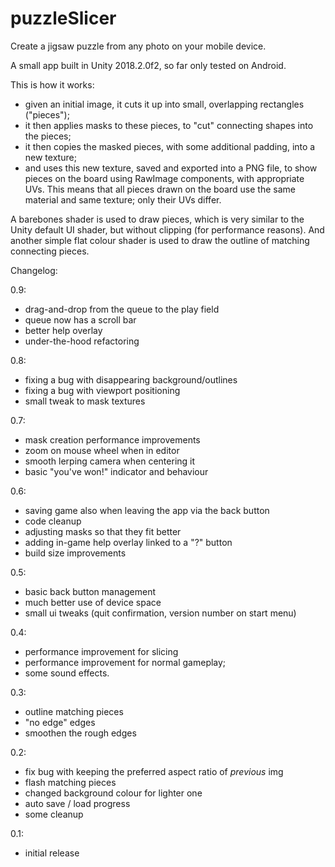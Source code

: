 # puzzleSlicer
Create a jigsaw puzzle from any photo on your mobile device.

A small app built in Unity 2018.2.0f2, so far only tested on Android.

This is how it works:
- given an initial image, it cuts it up into small, overlapping rectangles ("pieces");
- it then applies masks to these pieces, to "cut" connecting shapes into the pieces;
- it then copies the masked pieces, with some additional padding, into a new texture;
- and uses this new texture, saved and exported into a PNG file, to show pieces on the 
  board using RawImage components, with appropriate UVs. This means that all pieces drawn
  on the board use the same material and same texture; only their UVs differ.
  
A barebones shader is used to draw pieces, which is very similar to the Unity default
UI shader, but without clipping (for performance reasons). And another simple flat colour
shader is used to draw the outline of matching connecting pieces.

Changelog:

0.9:
- drag-and-drop from the queue to the play field
- queue now has a scroll bar
- better help overlay
- under-the-hood refactoring

0.8:
- fixing a bug with disappearing background/outlines
- fixing a bug with viewport positioning
- small tweak to mask textures

0.7:
- mask creation performance improvements
- zoom on mouse wheel when in editor
- smooth lerping camera when centering it
- basic "you've won!" indicator and behaviour

0.6:
- saving game also when leaving the app via the back button
- code cleanup
- adjusting masks so that they fit better
- adding in-game help overlay linked to a "?" button
- build size improvements

0.5:
- basic back button management
- much better use of device space
- small ui tweaks (quit confirmation, version number on start menu)

0.4:
- performance improvement for slicing
- performance improvement for normal gameplay;
- some sound effects.

0.3:
- outline matching pieces
- "no edge" edges
- smoothen the rough edges

0.2:
- fix bug with keeping the preferred aspect ratio of _previous_ img
- flash matching pieces
- changed background colour for lighter one
- auto save / load progress
- some cleanup

0.1:
- initial release
